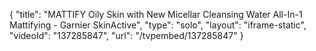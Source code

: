 {
    "title": "MATTIFY Oily Skin with New Micellar Cleansing Water All-In-1 Mattifying - Garnier SkinActive",
    "type": "solo",
    "layout": "iframe-static",
    "videoId": "137285847",
    "url": "\/tvpembed\/137285847"
}